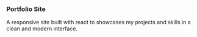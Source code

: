 ### Portfolio Site

A responsive site built with react to showcases my projects and skills in a clean and modern interface.
